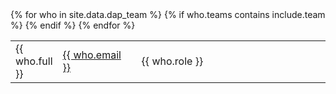 <table width="80%">
  {% for who in site.data.dap_team %}
  {% if who.teams contains include.team %}
  <tr>
    <td width="15%">{{ who.full }}</td>
    <td width="25%"><a href="mailto:{{ who.email }}">{{ who.email }}</a></td>
    <td width="60%">{{ who.role }}</td>
  </tr>
  {% endif %}
  {% endfor %}
</table>

